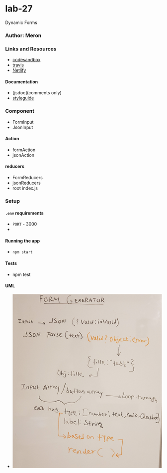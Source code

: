 # lab-27
Dynamic Forms


### Author: Meron

### Links and Resources
* [codesandbox](http://xyz.com)
* [travis](http://xyz.com)
* [Netlify](https://lab-13app.herokuapp.com/)


#### Documentation
* [jsdoc](comments only)
* [styleguide](https://github.com/shri/JSDoc-Style-Guide#functions)


### Component
* FormInput
* JsonInput

#### Action
* formAction
* jsonAction
#### reducers
* FormReducers
* jsonReducers
* root index.js

### Setup
#### `.env` requirements
* `PORT` - 3000
* 

#### Running the app
* `npm start`

  
#### Tests
* npm test 


#### UML
- ![UML](lab-27.jpg)



